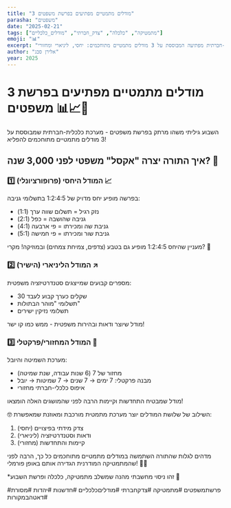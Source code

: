 ```yaml
---
title: "3 מודלים מתמטיים מפתיעים בפרשת משפטים"
parasha: "משפטים"
date: "2025-02-21"
tags: ["מתמטיקה", "כלכלה", "צדק_חברתי", "מודלים_כלכליים"]
emoji: "📊"
excerpt: "מערכת כלכלית-חברתית מפתיעה המבוססת על 3 מודלים מתמטיים מתוחכמים: יחסי, ליניארי ומחזורי"
author: "אלירן סבג"
year: 2025
---
```


# 3 מודלים מתמטיים מפתיעים בפרשת משפטים 📊📈🔄

השבוע גיליתי משהו מרתק בפרשת משפטים - מערכת כלכלית-חברתית שמבוססת על 3 מודלים מתמטיים מתוחכמים להפליא! 

## איך התורה יצרה "אקסל" משפטי לפני 3,000 שנה? 🤔

### 1️⃣ המודל היחסי (פרופורציונלי) 📈
בפרשה מופיע יחס מדויק של 1:2:4:5 בתשלומי גניבה:
- נזק רגיל = תשלום שווה ערך (1:1)
- גניבה שהושבה = כפל (2:1)
- גניבת שה ומכירתו = פי ארבעה (4:1)
- גניבת שור ומכירתו = פי חמישה (5:1)

מעניין שהיחס 1:2:4:5 מופיע גם בטבע (צדפים, צמיחת צמחים) ובמוזיקה! מקרי? 🧐

### 2️⃣ המודל הליניארי (הישיר) ↗️
מספרים קבועים שמייצגים סטנדרטיזציה משפטית:
- 30 שקלים כערך קבוע לעבד
- תשלומי "מוהר הבתולות"
- תשלומי נזיקין ישירים

מודל שיוצר ודאות ובהירות משפטית - ממש כמו קו ישר!

### 3️⃣ המודל המחזורי/פרקטלי 🔄
מערכת השמיטה והיובל:
- מחזור של 7 (6 שנות עבודה, שנת שמיטה)
- מבנה פרקטלי: 7 ימים → 7 שנים → 7 שמיטות → יובל
- איפוס כלכלי-חברתי מחזורי

מודל שמבטיח התחדשות וקיימות הרבה לפני שהמושגים האלה הומצאו!

🤓 השילוב של שלושת המודלים יוצר מערכת מתמטית מורכבת ומאוזנת שמאפשרת:
1. צדק מידתי בפיצויים (יחסי)
2. ודאות וסטנדרטיזציה (ליניארי)
3. קיימות והתחדשות (מחזורי)

מדהים לגלות שהתורה השתמשה במודלים מתמטיים מתוחכמים כל כך, הרבה לפני שהמתמטיקה המודרנית הגדירה אותם באופן פורמלי! 🧮📜

*זהו ניסוי מחשבתי מהנה שמשלב מתמטיקה, כלכלה ופרשת השבוע 🙏

#פרשתמשפטים #מתמטיקה #צדקחברתי #מודליםכלכליים #חדשנות #יהדות #מסורת #דאטהבמקורות
